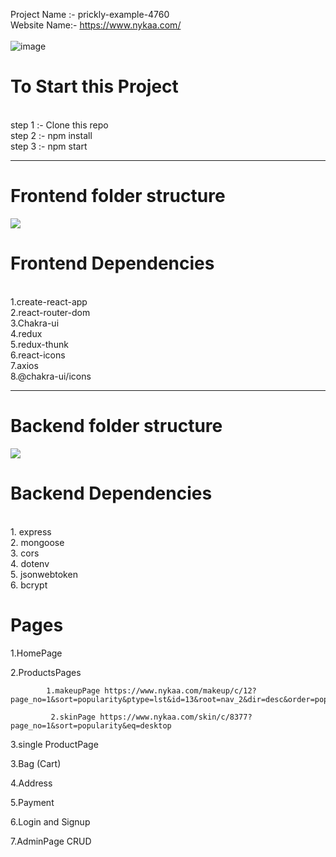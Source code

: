 Project Name :- prickly-example-4760
<br/>
Website Name:- https://www.nykaa.com/ 
<br/>
<br/>
![image](https://user-images.githubusercontent.com/104342116/212825641-5331b014-f50f-4e45-8364-d2956f9258c7.png)

<h1>To Start this Project</h1><br/>
step 1 :- Clone this repo <br/>
step 2 :- npm install <br/>
step 3 :- npm start <br/>
<hr/>
<h1>Frontend folder structure</h1>
<img src="https://user-images.githubusercontent.com/104342116/212833919-281ebf85-bb2d-4818-8c86-cdaacdc570f5.png"/>
<h1>Frontend Dependencies</h1> <br/>
1.create-react-app <br/>
2.react-router-dom <br/>
3.Chakra-ui <br/>
4.redux <br/>
5.redux-thunk <br/>
6.react-icons <br/>
7.axios <br/>
8.@chakra-ui/icons <br/>
<hr/>
<h1>Backend folder structure</h1>
<img src="https://user-images.githubusercontent.com/104342116/212834128-ef5d4918-a865-48da-b317-02a4aa1c3459.png"/>
<h1>Backend Dependencies </h1> <br/>
1. express <br/>
2. mongoose <br/>
3. cors <br/>
4. dotenv <br/>
5. jsonwebtoken <br/>
6. bcrypt <br/>



<h1>Pages</h1>

1.HomePage <br/>

2.ProductsPages

            1.makeupPage https://www.nykaa.com/makeup/c/12?page_no=1&sort=popularity&ptype=lst&id=13&root=nav_2&dir=desc&order=popularity&eq=desktop

             2.skinPage https://www.nykaa.com/skin/c/8377?page_no=1&sort=popularity&eq=desktop

3.single ProductPage

3.Bag (Cart)

4.Address

5.Payment

6.Login and Signup

7.AdminPage CRUD